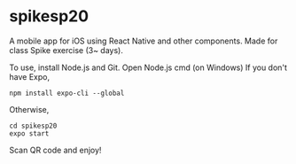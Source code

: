 # spikesp20
A mobile app for iOS using React Native and other components. Made for class Spike exercise (3~ days).

To use, install Node.js and Git. Open Node.js cmd (on Windows)
If you don't have Expo,
```
npm install expo-cli --global
```
Otherwise,
```
cd spikesp20
expo start
```
Scan QR code and enjoy!
